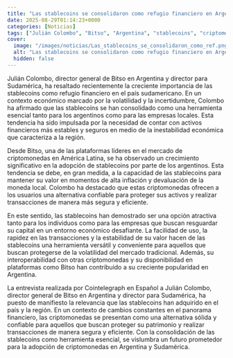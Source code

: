 ```yaml
---
title: "Las stablecoins se consolidaron como refugio financiero en Argentina, afirmaron desde Bitso"
date: 2025-08-29T01:14:23+0000
categories: [Noticias]
tags: ["Julián Colombo", "Bitso", "Argentina", "stablecoins", "criptomonedas", "mercado", "adopción", "valor."]
cover:
  image: "/images/noticias/Las_stablecoins_se_consolidaron_como_ref.png"
  alt: "Las stablecoins se consolidaron como refugio financiero en Argentina, afirmaron desde Bitso"
  hidden: false
---
```


Julián Colombo, director general de Bitso en Argentina y director para Sudamérica, ha resaltado recientemente la creciente importancia de las stablecoins como refugio financiero en el país sudamericano. En un contexto económico marcado por la volatilidad y la incertidumbre, Colombo ha afirmado que las stablecoins se han consolidado como una herramienta esencial tanto para los argentinos como para las empresas locales. Esta tendencia ha sido impulsada por la necesidad de contar con activos financieros más estables y seguros en medio de la inestabilidad económica que caracteriza a la región.

Desde Bitso, una de las plataformas líderes en el mercado de criptomonedas en América Latina, se ha observado un crecimiento significativo en la adopción de stablecoins por parte de los argentinos. Esta tendencia se debe, en gran medida, a la capacidad de las stablecoins para mantener su valor en momentos de alta inflación y devaluación de la moneda local. Colombo ha destacado que estas criptomonedas ofrecen a los usuarios una alternativa confiable para proteger sus activos y realizar transacciones de manera más segura y eficiente.

En este sentido, las stablecoins han demostrado ser una opción atractiva tanto para los individuos como para las empresas que buscan resguardar su capital en un entorno económico desafiante. La facilidad de uso, la rapidez en las transacciones y la estabilidad de su valor hacen de las stablecoins una herramienta versátil y conveniente para aquellos que buscan protegerse de la volatilidad del mercado tradicional. Además, su interoperabilidad con otras criptomonedas y su disponibilidad en plataformas como Bitso han contribuido a su creciente popularidad en Argentina.

La entrevista realizada por Cointelegraph en Español a Julián Colombo, director general de Bitso en Argentina y director para Sudamérica, ha puesto de manifiesto la relevancia que las stablecoins han adquirido en el país y la región. En un contexto de cambios constantes en el panorama financiero, las criptomonedas se presentan como una alternativa sólida y confiable para aquellos que buscan proteger su patrimonio y realizar transacciones de manera segura y eficiente. Con la consolidación de las stablecoins como herramienta esencial, se vislumbra un futuro prometedor para la adopción de criptomonedas en Argentina y Sudamérica.
